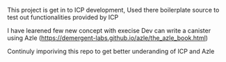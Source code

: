 This project is get in to ICP development, 
Used there boilerplate source to test out functionalities provided by ICP

I have learened few new concept with execise 
Dev can write a canister using Azle (https://demergent-labs.github.io/azle/the_azle_book.html)

Continuly imporiving this repo to get better underanding of ICP and Azle 
